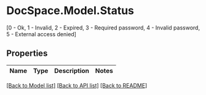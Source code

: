 # DocSpace.Model.Status
[0 - Ok, 1 - Invalid, 2 - Expired, 3 - Required password, 4 - Invalid password, 5 - External access denied]

## Properties

Name | Type | Description | Notes
------------ | ------------- | ------------- | -------------

[[Back to Model list]](../README.md#documentation-for-models) [[Back to API list]](../README.md#documentation-for-api-endpoints) [[Back to README]](../README.md)

